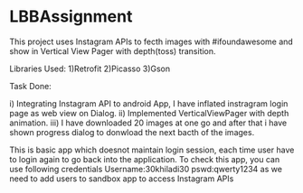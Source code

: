 # LBBAssignment

This project uses Instagram APIs to fecth images with #ifoundawesome and show in Vertical View Pager
with depth(toss) transition.

Libraries Used:
1)Retrofit 
2)Picasso
3)Gson

Task Done:

i) Integrating Instagram API to android App, I have inflated instragram login page as web view on Dialog.
ii) Implemented VerticalViewPager with depth animation.
iii) I have downloaded 20 images at one go and after that i have shown progress dialog to donwload the next bacth of the images.

This is basic app which doesnot maintain login session, each time user have to login again to go back into the application.
To check this app, you can use following credentials
Username:30khiladi30
pswd:qwerty1234
as we need to add users to sandbox app to access Instagram APIs

